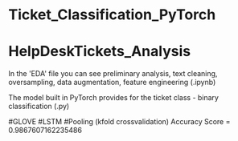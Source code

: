 # Ticket_Classification_PyTorch
# HelpDeskTickets_Analysis

In the 'EDA' file you can see preliminary analysis, text cleaning, oversampling, data augmentation, feature engineering (.ipynb)

The model built in PyTorch provides for the ticket class - binary classification (.py)


#GLOVE #LSTM #Pooling
(kfold crossvalidation)
Accuracy Score = 0.9867607162235486
